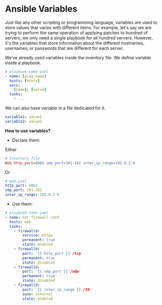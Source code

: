 # Ansible Variables

Just like any other scripting or programming language, variables are used to store values that varies with different 
items. For example, let's say we are trying to perform the same operation of applying patches to hundred of servers, we 
only need a single playbook for all hundred servers. However, it's the variables that store information about the 
different hostnames, usernames, or passwords that are different for each server.

We've already used variables inside the inventory file. We define variable inside a playbook.

```yaml
# playbook-name.yaml
- name: [play-name]
  hosts: [hosts]
  vars:
    [name]: [value]
  tasks:
    - ...
```
We can also have variable in a file dedicated for it.

```yaml
variable1: value1
variable2: value2
```

**How to use variables?**

- Declare them:

Either

```ini
# Inventory file
Web http_port=8081 smp_port=161-162 inter_ip_range=192.0.2.0
```

Or

```yaml
# web.yaml
http_port: 8081
smp_port: 161-162
inter_ip_range: 192.0.2.0
```

- Use them:

```yaml
# playbook-name.yaml
- name: Set firewall conf
  hosts: web
  tasks:
    - firewalld:
        service: https
        permanent: true
        state: enabled
    - firewalld:
        port: '{{ http_port }}'/tcp
        permanent: true
        state: disabled
    - firewalld:
        port: '{{ smp_port }}'/udp
        permanent: true
        state: disabled
    - firewalld:
        port: '{{ inter_ip_range }}'/24
        zone: internal
        state: enabled
```